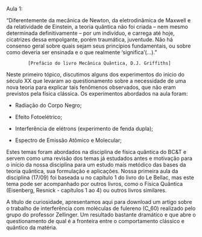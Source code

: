 Aula 1:

“Diferentemente da mecânica de Newton, da eletrodinâmica de Maxwell e da relatividade de Einstein, a teoria quântica não foi criada – nem mesmo determinada definitivamente – por um indivíduo, e carrega até hoje, cicatrizes dessa empolgante, porém traumática, juventude. Não há consenso geral sobre quais sejam seus princípios fundamentais, ou sobre como deveria ser ensinada e o que realmente ‘significa’(...).”

            [Prefácio do livro Mecânica Quântica, D.J. Griffiths]


Neste primeiro tópico, discutimos alguns dos experimentos do inicio do século XX que levaram ao questionamento sobre a necessidade de uma nova teoria para explicar tais fenômenos observados, que não eram previstos pela física clássica. Os experimentos abordados na aula foram: 



- Radiação do Corpo Negro; 

- Efeito Fotoelétrico; 

- Interferência de elétrons (experimento de fenda dupla);

- Espectro de Emissão Atômico e Molecular; 



Estes temas foram abordados na disciplina de física quântica do BC&T e servem como uma revisão dos temas já estudados antes e motivação para o  início da nossa disciplina para um estudo mais metódico das bases da teoria quântica, sua formulação e aplicações.  Nossa primeira aula da disciplina (17/09) foi  baseada u no capítulo 1 do livro do Le Bellac, mas este tema pode ser acompanhado por outros livros, como o Física Quântica (Eisenberg, Resnick - capítulos 1 ao 4) ou outros livros similares. 



A título de curiosidade, apresentamos aqui para download um artigo sobre o trabalho de interferência com moléculas de fulereno (C_60) realizado pelo grupo do professor Zellinger. Um resultado bastante dramático e que abre o questionamento de qual é a fronteira entre o comportamento clássico e quântico da matéria.